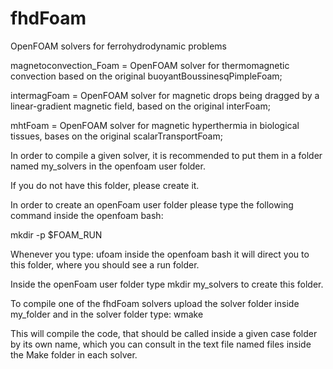 # fhdFoam
OpenFOAM solvers for ferrohydrodynamic problems

magnetoconvection_Foam = OpenFOAM solver for thermomagnetic convection based on the original buoyantBoussinesqPimpleFoam;

intermagFoam = OpenFOAM solver for magnetic drops being dragged by a linear-gradient magnetic field, based on the original interFoam;

mhtFoam = OpenFOAM solver for magnetic hyperthermia in biological tissues, bases on the original scalarTransportFoam;

In order to compile a given solver, it is recommended to put them in a folder named my_solvers in the openfoam user folder.

If you do not have this folder, please create it.

In order to create an openFoam user folder please type the following command inside the openfoam bash:

mkdir -p $FOAM_RUN

Whenever you type: ufoam inside the openfoam bash it will direct you to this folder, where you should see a run folder.

Inside the openFoam user folder type mkdir my_solvers to create this folder.

To compile one of the fhdFoam solvers upload the solver folder inside my_folder and in the solver folder type: wmake

This will compile the code, that should be called inside a given case folder by its own name, which you can consult in the text file named files inside the Make folder in each solver.
